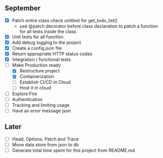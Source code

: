 ## September

- [x] Patch entire class check unittest for get_todo_list()
  - use @patch decorator before class declaration to patch a function for all tests inside the class
- [x] Unit tests for all function.
- [x] Add debug logging to the project
- [x] Create a config.json file
- [x] Return appropriate HTTP status codes 
- [X] Integration / functional tests
- [ ] Make Production ready
  - [x] Restructure project
  - [x] Containerization  
  - [ ] Establish CI/CD in Cloud
  - [ ] Host it in cloud
- [ ] Explore Fire
- [ ] Authentication 
- [ ] Tracking and limiting usage 
- [ ] Have an error message json

## Later

- [ ] Head, Options, Patch and Trace
- [ ] Move data store from json to db
- [ ] Generate total time spent for this project from README.md
